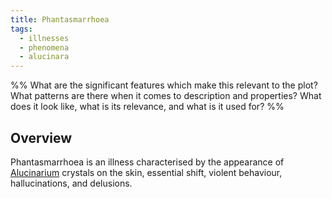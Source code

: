 ```yaml
---
title: Phantasmarrhoea
tags:
  - illnesses
  - phenomena
  - alucinara
---
```

%%
What are the significant features which make this relevant to the plot?
What patterns are there when it comes to description and properties?
What does it look like, what is its relevance, and what is it used for?
%%

## Overview
Phantasmarrhoea is an illness characterised by the appearance of [Alucinarium](cosmology/alucinara.md) crystals on the skin, essential shift, violent behaviour, hallucinations, and delusions.